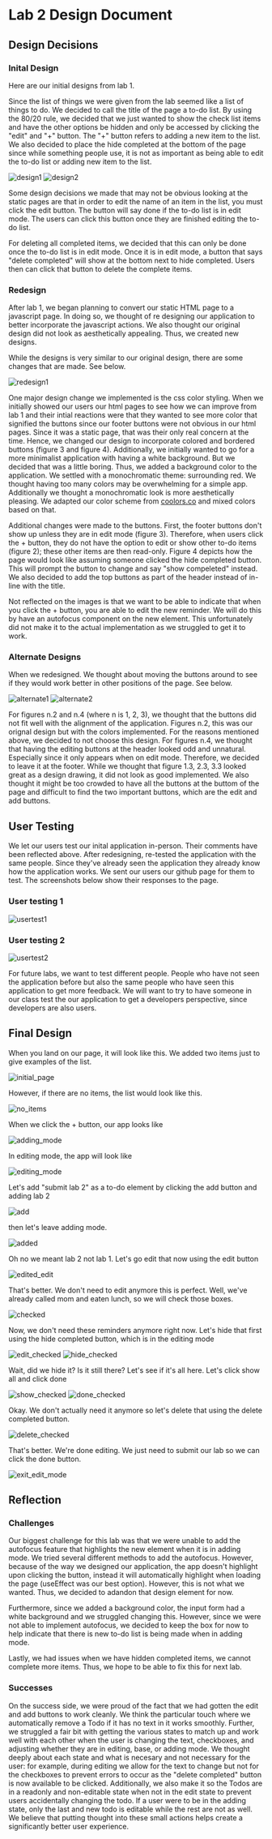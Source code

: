 # Lab 2 Design Document

## Design Decisions

### Inital Design

Here are our initial designs from lab 1. 

Since the list of things we were given from the lab seemed like a list of things to do. We decided to call the title of the page a to-do list. By using the 80/20 rule, we decided that we just wanted to show the check list items and have the other options be hidden and only be accessed by clicking the "edit" and "+" button. The "+" button refers to adding a new item to the list. We also decided to place the hide completed at the bottom of the page since while something people use, it is not as important as being able to edit the to-do list or adding new item to the list.

![design1](images/design-page1.png)
![design2](images/design-page2.png)

Some design decisions we made that may not be obvious looking at the static pages are that in order to edit the name of an item in the list, you must click the edit button. The button will say done if the to-do list is in edit mode. The users can click this button once they are finished editing the to-do list.

For deleting all completed items, we decided that this can only be done once the to-do list is in edit mode. Once it is in edit mode, a button that says "delete completed" will show at the bottom next to hide completed. Users then can click that button to delete the complete items. 

### Redesign

After lab 1, we began planning to convert our static HTML page to a javascript page. In doing so, we thought of re designing our application to better incorporate the javascript actions. We also thought our original design did not look as aesthetically appealing. Thus, we created new designs.

While the designs is very similar to our original design, there are some changes that are made. See below.

![redesign1](images/redesign.png)

One major design change we implemented is the css color styling. When we initially showed our users our html pages to see how we can improve from lab 1 and their intial reactions were that they wanted to see more color that signified the buttons since our footer buttons were not obvious in our html pages. Since it was a static page, that was their only real concern at the time. Hence, we changed our design to incorporate colored and bordered buttons (figure 3 and figure 4). Additionally, we initially wanted to go for a more minimalist application with having a white background. But we decided that was a little boring. Thus, we added a background color to the application. We settled with a monochromatic theme: surrounding red. We thought having too many colors may be overwhelming for a simple app. Additionally we thought a monochromatic look is  more aesthetically pleasing. We adapted our color scheme from [coolors.co](https://coolors.co/ffcdb2-ffb4a2-e5989b-b5838d-6d6875) and mixed colors based on that. 

Additional changes were made to the buttons. First, the footer buttons don't show up unless they are in edit mode (figure 3). Therefore, when users click the + button, they do not have the option to edit or show other to-do items (figure 2); these other items are then read-only. Figure 4 depicts how the page would look like assuming someone clicked the hide completed button. This will prompt the button to change and say "show compeleted" instead. We also decided to add the top buttons as part of the header instead of in-line with the title.

Not reflected on the images is that we want to be able to indicate that when you click the + button, you are able to edit the new reminder. We will do this by have an autofocus component on the new element. This unfortunately did not make it to the actual implementation as we struggled to get it to work.

### Alternate Designs

When we redesigned. We thought about moving the buttons around to see if they would work better in other positions of the page. See below.

![alternate1](images/altdesign1.png)
![alternate2](images/altdesign2.png)

For figures n.2 and n.4 (where n is 1, 2, 3), we thought that the buttons did not fit well with the alignment of the application. Figures n.2, this was our orignal design but with the colors implemented. For the reasons mentioned above, we decided to not choose this design. For figures n.4, we thought that having the editing buttons at the header looked odd and unnatural. Especially since it only appears when on edit mode. Therefore, we decided to leave it at the footer. While we thought that figure 1.3, 2.3, 3.3 looked great as a design drawing, it did not look as good implemented. We also thought it might be too crowded to have all the buttons at the buttom of the page and difficult to find the two important buttons, which are the edit and add buttons. 

## User Testing

We let our users test our inital application in-person. Their comments have been reflected above. After redesigning, re-tested the application with the same people. Since they've already seen the application they already know how the application works. We sent our users our github page for them to test. The screenshots below show their responses to the page.

### User testing 1

![usertest1](images/usertest1.png)

### User testing 2

![usertest2](images/usertest2.png)

For future labs, we want to test different people. People who have not seen the application before but also the same people who have seen this application to get more feedback. We will want to try to have someone in our class test the our application to get a developers perspective, since developers are also users.

## Final Design

When you land on our page, it will look like this. We added two items just to give examples of the list.

![initial_page](images/initial_page.png)

However, if there are no items, the list would look like this. 

![no_items](images/no_items.png)

When we click the + button, our app looks like

![adding_mode](images/adding_mode.png)

In editing mode, the app will look like

![editing_mode](images/editing_mode.png)

Let's add "submit lab 2" as a to-do element by clicking the add button and adding lab 2

![add](images/add.png)

then let's leave adding mode.

![added](images/added.png)

Oh no we meant lab 2 not lab 1. Let's go edit that now using the edit button

![edited_edit](images/edited_edit.png)

That's better. We don't need to edit anymore this is perfect.  Well, we've already called mom and eaten lunch, so we will check those boxes.

![checked](images/checked.png)

Now, we don't need these reminders anymore right now. Let's hide that first using the hide completed button, which is in the editing mode

![edit_checked](images/edit_checked.png)
![hide_checked](images/hide_checked.png)

Wait, did we hide it? Is it still there? Let's see if it's all here. Let's click show all and click done

![show_checked](images/show_checked.png)
![done_checked](images/done_checked.png)

Okay. We don't actually need it anymore so let's delete that using the delete completed button.

![delete_checked](images/delete_checked.png)

That's better. We're done editing. We just need to submit our lab so we can click the done button.

![exit_edit_mode](images/exit_edit_mode.png)


## Reflection
### Challenges

Our biggest challenge for this lab was that we were unable to add the autofocus feature that highlights the new element when it is in adding mode. We tried several different methods to add the autofocus. However, because of the way we designed our application, the app doesn't highlight upon clicking the button, instead it will automatically highlight when loading the page (useEffect was our best option). However, this is not what we wanted. Thus, we decided to adandon that design element for now.

Furthermore, since we added a background color, the input form had a white background and we struggled changing this. However, since we were not able to implement autofocus, we decided to keep the box for now to help indicate that there is new to-do list is being made when in adding mode.

Lastly, we had issues when we have hidden completed items, we cannot complete more items. Thus, we hope to be able to fix this for next lab.

### Successes

On the success side, we were proud of the fact that we had gotten the edit and add buttons to work cleanly. We think the particular touch where we automatically remove a Todo if it has no text in it works smoothly. Further, we struggled a fair bit with getting the various states to match up and work well with each other when the user is changing the text, checkboxes, and adjusting whether they are in editing, base, or adding mode. We thought deeply about each state and what is necesary and not necessary for the user: for example, during editing we allow for the text to change but not for the checkboxes to prevent errors to occur as the "delete completed" button is now available to be clicked. Additionally, we also make it so the Todos are in a readonly and non-editable state when not in the edit state to prevent users accidentally changing the todo. If a user were to be in the adding state, only the last and new todo is editable while the rest are not as well. We believe that putting thought into these small actions helps create a significantly better user experience. 